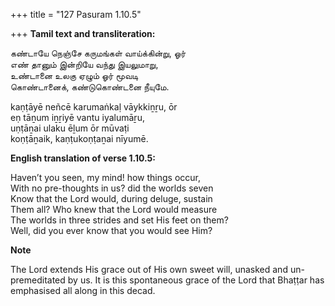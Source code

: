 +++
title = "127 Pasuram 1.10.5"

+++
**Tamil text and transliteration:**

கண்டாயே நெஞ்சே கருமங்கள் வாய்க்கின்று, ஓர்  
எண் தானும் இன்றியே வந்து இயலுமாறு,  
உண்டானை உலகு ஏழும் ஓர் மூவடி  
கொண்டானைக், கண்டுகொண்டனை நீயுமே.

kaṇṭāyē neñcē karumaṅkaḷ vāykkiṉṟu, ōr  
eṇ tāṉum iṉṟiyē vantu iyalumāṟu,  
uṇṭāṉai ulaku ēḻum ōr mūvaṭi  
koṇṭāṉaik, kaṇṭukoṇṭaṉai nīyumē.

**English translation of verse 1.10.5:**

Haven’t you seen, my mind! how things occur,  
With no pre-thoughts in us? did the worlds seven  
Know that the Lord would, during deluge, sustain  
Them all? Who knew that the Lord would measure  
The worlds in three strides and set His feet on them?  
Well, did you ever know that you would see Him?

**Note**

The Lord extends His grace out of His own sweet will, unasked and un-premeditated by us. It is this spontaneous grace of the Lord that Bhaṭṭar has emphasised all along in this decad.


